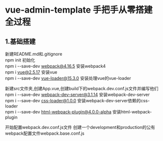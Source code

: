 #  vue-admin-template 手把手从零搭建全过程
## 1.基础搭建
新建README.md和.gitignore   
npm init 初始化  
npm i --save-dev webpack@4.16.5                                 安装webpack4   
npm i vue@2.5.17                                                安装vue   
npm i --save-dev vue-loader@15.3.0                              安装处理vue的vue-loader   

新建src文件夹,创建App.vue,创建build下的webpack.dev.conf.js文件并编写他们
npm i --save-dev webpack-dev-server@3.1.14                      安装webpack-dev-server   
npm i --save-dev css-loader@1.0.0                               安装webpack-dev-server依赖的css-loader   
npm i --save-dev html-webpack-plugin@4.0.0-alpha                安装html-webpack-plugin  

开始配置webpack.dev.conf.js文件
创建一个development和production的公有webpack配置文件webpack.base.conf.js